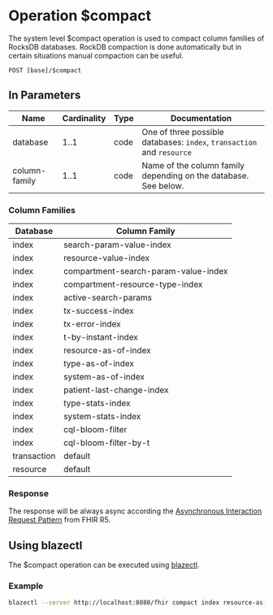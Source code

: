 # Operation \$compact <Badge type="info" text="Feature: ADMIN_API"/> <Badge type="warning" text="Since 0.31.0"/>

The system level \$compact operation is used to compact column families of RocksDB databases. RockDB compaction is done automatically but in certain situations manual compaction can be useful.

```
POST [base]/$compact
```

## In Parameters

| Name          | Cardinality | Type | Documentation                                                          |
|---------------|-------------|------|------------------------------------------------------------------------|
| database      | 1..1        | code | One of three possible databases: `index`, `transaction` and `resource` |
| column-family | 1..1        | code | Name of the column family depending on the database. See below.        |

### Column Families

| Database    | Column Family                        |
|-------------|--------------------------------------|
| index       | search-param-value-index             |
| index       | resource-value-index                 |
| index       | compartment-search-param-value-index |
| index       | compartment-resource-type-index      |
| index       | active-search-params                 |
| index       | tx-success-index                     |
| index       | tx-error-index                       |
| index       | t-by-instant-index                   |
| index       | resource-as-of-index                 |
| index       | type-as-of-index                     |
| index       | system-as-of-index                   |
| index       | patient-last-change-index            |
| index       | type-stats-index                     |
| index       | system-stats-index                   |
| index       | cql-bloom-filter                     |
| index       | cql-bloom-filter-by-t                |
| transaction | default                              |
| resource    | default                              |

### Response

The response will be always async according the [Asynchronous Interaction Request Pattern][2] from FHIR R5.

## Using blazectl

The \$compact operation can be executed using [blazectl][1].

### Example

```sh
blazectl --server http://localhost:8080/fhir compact index resource-as-of-index
```

[1]: <https://github.com/samply/blazectl>
[2]: <http://hl7.org/fhir/R5/async-bundle.html>
